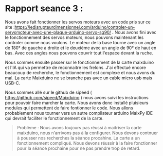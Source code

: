 # Rapport seance 3 :

Nous avons fait fonctionner les servos moteurs avec un code pris sur ce site :https://ledisrupteurdimensionnel.com/arduino/controler-un-servomoteur-avec-une-plaque-arduino-servo-sg90/ .
Nous avons fini avec le fonctionnement des servos moteurs, nous pouvons maintenant les controler comme nous voulons. Le moteur de la base tourne avec un angle de 180° de gauche a droite et le deuxième avec un angle de 90° de haut en bas. Avec ces angles nous pouvons couvrir tout l'espace devant la ruche.

Nous sommes ensuite passer sur le fonctionnement de la carte maixduino et l'IA qui va permettre de reconnaitre les frelons. J'ai effectué encore
beaucoup de recherche, le fonctionnement est complexe et nous avons du mal. La carte Maixduino ne se branche pas avec un cable micro usb mais USB-C.

Nous sommes allé sur le github de sipeed ( https://github.com/sipeed/Maixduino ) nous avons suivi les instructions pour pouvoir faire marcher la carte. Nous avons donc installé pluisieurs modules qui permettent de faire fontionner le code. Nous allons probablement nous tourner vers un autre compilateur arduino MaixPy IDE qui devrait faciliter le fonctionnement de la carte.

>Problème : Nous avons toujours pas réussi à maitriser la carte maixduino, nous n'arrivons pas à la configurer. Nous devons contnuer à pousser nos recherches la séance procahine. La carte a un fonctionnement compliqué. Nous devons réussir à la faire fonctionner pour la séance prochaine pour ne pas prendre trop de retard.
> 
